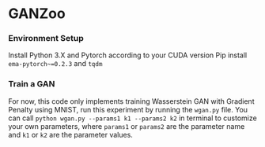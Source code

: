 # GANZoo
 
### Environment Setup
Install Python 3.X and Pytorch according to your CUDA version
Pip install `ema-pytorch~=0.2.3` and `tqdm`

### Train a GAN
For now, this code only implements training Wasserstein GAN with Gradient Penalty using MNIST, run this experiment by running the `wgan.py` file. You can call `python wgan.py --params1 k1 --params2 k2` in terminal to customize your own parameters, where `params1` or `params2` are the parameter name and `k1` or `k2` are the parameter values.